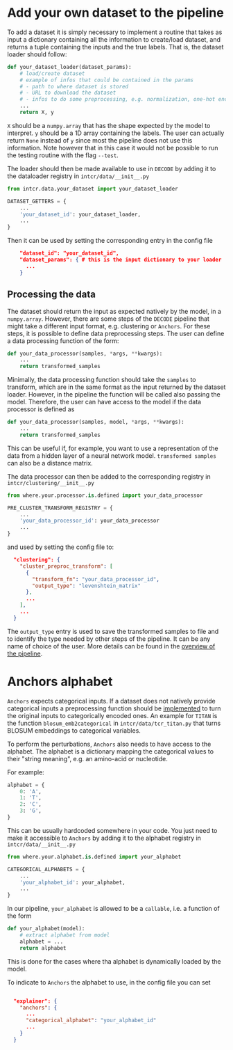 # Add your own dataset to the pipeline

To add a dataset it is simply necessary to implement a routine that takes as input a dictionary
containing all the information to create/load dataset, and returns a tuple containing the inputs and the true labels.
That is, the dataset loader should follow:

```python
def your_dataset_loader(dataset_params):
    # load/create dataset
    # example of infos that could be contained in the params
    # - path to where dataset is stored
    # - URL to download the dataset
    # - infos to do some preprocessing, e.g. normalization, one-hot encoding, BLOSUM encoding, etc...
    ...
    return X, y
```

`X` should be a `numpy.array` that has the shape expected by the model to interpret. 
`y` should be a 1D array containing the labels. The user can actually return `None` instead of `y` since most the pipeline does not use this information.
Note however that in this case it would not be possible to run the testing routine with the flag `--test`.

The loader should then be made available to use in ``DECODE`` by adding it to the dataloader registry in `intcr/data/__init__.py`

```python
from intcr.data.your_dataset import your_dataset_loader

DATASET_GETTERS = {
    ...
    'your_dataset_id': your_dataset_loader,
    ...
}
```

Then it can be used by setting the corresponding entry in the config file

```json
    "dataset_id": "your_dataset_id",
    "dataset_params": { # this is the input dictionary to your loader
      ...
    }
```

## Processing the data

The dataset should return the input as expected natively by the model, in a ``numpy.array``. 
However, there are some steps of the ``DECODE`` pipeline that might take a different input format, e.g. clustering or ``Anchors``.
For these steps, it is possible to define data preprocessing steps. 
The user can define a data processing function of the form:

```python
def your_data_processor(samples, *args, **kwargs):
    ...
    return transformed_samples
```

Minimally, the data processing function should take the ``samples`` to transform, which are in the same format as the input returned by the dataset loader.
However, in the pipeline the function will be called also passing the model. Therefore, the user can have access to the model if the data processor is defined as

```python
def your_data_processor(samples, model, *args, **kwargs):
    ...
    return transformed_samples
```

This can be useful if, for example, you want to use a representation of the data from a hidden layer of a neural network model.
``transformed samples`` can also be a distance matrix.

The data processor can then be added to the corresponding registry in ``intcr/clustering/__init__.py``

```python
from where.your.processor.is.defined import your_data_processor

PRE_CLUSTER_TRANSFORM_REGISTRY = {
    ...
    'your_data_processor_id': your_data_processor
    ...
}
```

and used by setting the config file to:

```json
  "clustering": {
    "cluster_preproc_transform": [
      {
        "transform_fn": "your_data_processor_id",
        "output_type": "levenshtein_matrix"
      },
      ...
    ],
    ...
  }
```

The ``output_type`` entry is used to save the transformed 
samples to file and to identify the type needed by other steps of the pipeline.
It can be any name of choice of the user. More details can be found in the  [overview of the pipeline](../../README.md#overview-of-the-pipeline).

# Anchors alphabet

``Anchors`` expects categorical inputs. 
If a dataset does not natively provide categorical inputs a preprocessing function should be [implemented](#processing-the-data) to turn
the original inputs to categorically encoded ones. An example for ``TITAN`` is the function `blosum_emb2categorical` in `intcr/data/tcr_titan.py` that turns BLOSUM embeddings to categorical variables.

To perform the perturbations, ``Anchors`` also needs to have access to the alphabet. The alphabet is a dictionary mapping the categorical values to their "string meaning", e.g. an amino-acid or nucleotide. 

For example:
```python
alphabet = {
    0: 'A',
    1: 'T',
    2: 'C',
    3: 'G',
}
```

This can be usually hardcoded somewhere in your code. You just need to make it accessible 
to ``Anchors`` by adding it to the alphabet registry in `intcr/data/__init__.py`

```python
from where.your.alphabet.is.defined import your_alphabet

CATEGORICAL_ALPHABETS = {
    ...
    'your_alphabet_id': your_alphabet,
    ...
}
```

In our pipeline, ``your_alphabet`` is allowed to be a `callable`, i.e. a function of the form

```python
def your_alphabet(model):
    # extract alphabet from model
    alphabet = ...
    return alphabet
```

This is done for the cases where tha alphabet is dynamically loaded by the model.


To indicate to ``Anchors`` the alphabet to use, in the config file you can set

```json

  "explainer": {
    "anchors": {
      ...
      "categorical_alphabet": "your_alphabet_id"
      ...
    }
  }
```
